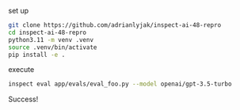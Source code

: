 set up

```bash
git clone https://github.com/adrianlyjak/inspect-ai-48-repro
cd inspect-ai-48-repro
python3.11 -m venv .venv
source .venv/bin/activate
pip install -e .
```

execute

```bash
inspect eval app/evals/eval_foo.py --model openai/gpt-3.5-turbo
```

Success!
